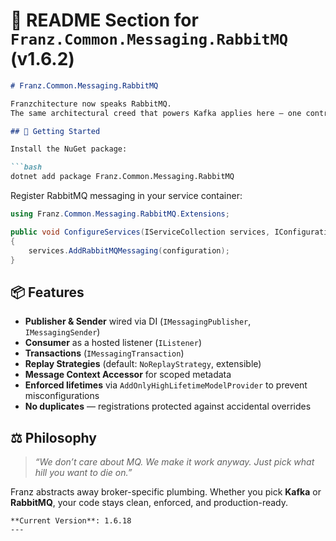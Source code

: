 ﻿# 📝 **README Section for `Franz.Common.Messaging.RabbitMQ` (v1.6.2)**

````markdown
# Franz.Common.Messaging.RabbitMQ

Franzchitecture now speaks RabbitMQ.  
The same architectural creed that powers Kafka applies here — one contract, one pipeline, zero spaghetti.

## 🚀 Getting Started

Install the NuGet package:

```bash
dotnet add package Franz.Common.Messaging.RabbitMQ
````

Register RabbitMQ messaging in your service container:

```csharp
using Franz.Common.Messaging.RabbitMQ.Extensions;

public void ConfigureServices(IServiceCollection services, IConfiguration configuration)
{
    services.AddRabbitMQMessaging(configuration);
}
```

## 📦 Features

* **Publisher & Sender** wired via DI (`IMessagingPublisher`, `IMessagingSender`)
* **Consumer** as a hosted listener (`IListener`)
* **Transactions** (`IMessagingTransaction`)
* **Replay Strategies** (default: `NoReplayStrategy`, extensible)
* **Message Context Accessor** for scoped metadata
* **Enforced lifetimes** via `AddOnlyHighLifetimeModelProvider` to prevent misconfigurations
* **No duplicates** — registrations protected against accidental overrides

## ⚖️ Philosophy

> *“We don’t care about MQ. We make it work anyway.
> Just pick what hill you want to die on.”*

Franz abstracts away broker-specific plumbing. Whether you pick **Kafka** or **RabbitMQ**,
your code stays clean, enforced, and production-ready.

````
**Current Version**: 1.6.18
---
